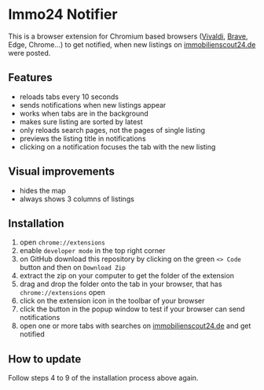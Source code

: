 # Immo24 Notifier

This is a browser extension for Chromium based browsers ([Vivaldi](https://vivaldi.com/download/), [Brave](https://brave.com/download/), Edge, Chrome…) to get notified, when new listings on [immobilienscout24.de](https://www.immobilienscout24.de) were posted.


## Features
- reloads tabs every 10 seconds
- sends notifications when new listings appear
- works when tabs are in the background
- makes sure listing are sorted by latest
- only reloads search pages, not the pages of single listing
- previews the listing title in notifications
- clicking on a notification focuses the tab with the new listing

## Visual improvements

- hides the map
- always shows 3 columns of listings

## Installation

1. open `chrome://extensions`
2. enable `developer mode` in the top right corner
4. on GitHub download this repository by clicking on the green `<> Code` button and then on `Download Zip`
5. extract the zip on your computer to get the folder of the extension
6. drag and drop the folder onto the tab in your browser, that has `chrome://extensions` open
7. click on the extension icon in the toolbar of your browser
8. click the button in the popup window to test if your browser can send notifications
9. open one or more tabs with searches on [immobilienscout24.de](https://www.immobilienscout24.de) and get notified

## How to update

Follow steps 4 to 9 of the installation process above again.
